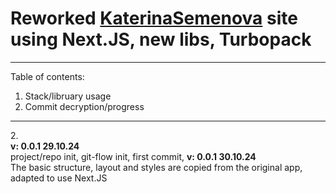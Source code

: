 <h1>Reworked <a href="https://katerinasemenova.ru"> KaterinaSemenova</a> site using Next.JS, new libs, Turbopack</h1>

<hr>
Table of contents:

1. Stack/libruary usage
2. Commit decryption/progress

<hr>
2.<br>
<b>v: 0.0.1 29.10.24</b> <br>    
project/repo init, git-flow init, first commit,
<b>v: 0.0.1 30.10.24</b> <br>    
The basic structure, layout and styles are copied from the original app, adapted to use Next.JS
